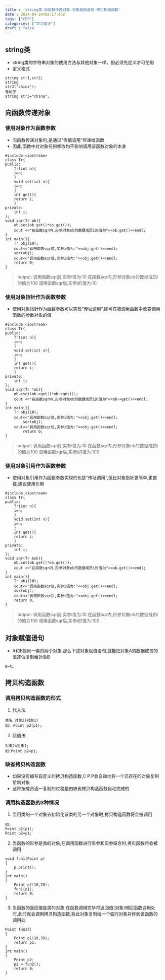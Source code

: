 ```yaml
---
title : 'string类-向函数传递对象-对象赋值语句-拷贝构造函数'
date : 2024-04-24T02:17:46Z
tags: ["CPP"]
categories: ["学习笔记"]
draft : false
---
```

## string类
- string类的字符串对象的使用方法与其他对象一样，但必须先定义才可使用
- 定义格式
```
string str1,str2;
string
str3("china");
等价于
string str3="china";
```
## 向函数传递对象
### 使用对象作为函数参数
- 向函数传递对象时,是通过"传值调用"传递给函数
- 因此,函数中对对象任何修改均不影响调用该函数对象的本身
```
#include <iostream>
class Tr{
public:
	Tr(int n){
	i=n;
	}
	void set(int n){
	i=n;
	}
	int get(){
	return i;
	}
private:
	int i;
};
void sqr(Tr ob){
	ob.set(ob.get()*ob.get());
	cout <<"在函数sqr内,形参对象ob的数据成员i的值为"<<ob.get()<<endl;
}
int main(){
	Tr obj(10);
	cout<<"调用函数sqr前,实参i值为:"<<obj.get()<<endl;
	sqr(obj);
	cout<<"调用函数sqr后,实参i值为:"<<obj.get()<<endl;
	return 0;
}
```
> output:
        调用函数sqr前,实参i值为:10
	在函数sqr内,形参对象ob的数据成员i的值为100
	调用函数sqr后,实参i的值为:10
### 使用对象指针作为函数参数
- 使用对象指针作为函数参数可以实现"传址调用",即可在被调用函数中改变调用函数的参数对象的值
```
#include <iostream>
class Tr{
public:
	Tr(int n){
	i=n;
	}
	void set(int n){
	i=n;
	}
	int get(){
	return i;
	}
private:
	int i;
};
void sqr(Tr *ob){
	ob->set(ob->get()*ob->get());
	cout <<"在函数sqr内,形参对象ob的数据成员i的值为"<<ob->get()<<endl;
}
int main(){
	Tr obj(10);
	cout<<"调用函数sqr前,实参i值为:"<<obj.get()<<endl;
        sqr(obj);
	cout<<"调用函数sqr后,实参i值为:"<<obj.get()<<endl;
        return 0;
}
```
> output:
        调用函数sqr前,实参i值为:10
        在函数sqr内,形参对象ob的数据成员i的值为100
        调用函数sqr后,实参i的值为:100
### 使用对象引用作为函数参数
- 使用对象引用作为函数参数实现的也是"传址调用",但比对象指针更简单,更直接,建议使用引用
```
#include <iostream>
class Tr{
public:
	Tr(int n){
	i=n;
	}
	void set(int n){
	i=n;
	}
	int get(){
	return i;
	}
private:
	int i;
};
void sqr(Tr &ob){
	ob.set(ob.get()*ob.get());
	cout <<"在函数sqr内,形参对象ob的数据成员i的值为"<<ob.get()<<endl;
}
int main(){
	Tr obj(10);
	cout<<"调用函数sqr前,实参i值为:"<<obj.get()<<endl;
	sqr(obj);
	cout<<"调用函数sqr后,实参i值为:"<<obj.get()<<endl;
	return 0;
}
```
> output:
        调用函数sqr前,实参i值为:10
	在函数sqr内,形参对象ob的数据成员i的值为100
	调用函数sqr后,实参i的值为:100
## 对象赋值语句
- A和B是同一类的两个对象,那么下述对象赋值语句,就能把对象A的数据成员的值逐位复制给对象B
```
B=A;
```
## 拷贝构造函数
### 调用拷贝构造函数的形式
1. 代入法
```
类名 对象2(对象1)
如: Point p2(p1);
```
2. 赋值法
```
对象2=对象1;
如:Point p2=p1;
```
### 缺省拷贝构造函数
- 如果没有编写自定义的拷贝构造函数,C P P会自动地将一个已存在的对象复制给新对象
- 这种按成员逐一复制的过程是由缺省拷贝构造函数自动完成的
### 调用构造函数的3种情况
1. 当用类的一个对象去初始化该类的另一个对象时,拷贝构造函数将会被调用
```
如:
Point p2(p1);
Point p2=p1;
```
2. 当函数的形参是类的对象,在调用函数进行形参和实参结合时,拷贝函数将会被调用
```
void fun1(Point p)
{
	p.print();
}
int main()
{
	Point p1(10,20);
	fun1(p1);
	return 0;
}
```
3. 当函数的返回值是类的对象,在函数调用完毕将返回值(对象)带回函数调用处时,此时就会调用拷贝构造函数,将此对象复制给一个临时对象并传到该函数的调用处
```
Point fun2()
{
	Point p1(10,30);
	return p1;
}
int main()
{
	Point p2;
	p2 = fun2();
	return 0;
}
```


